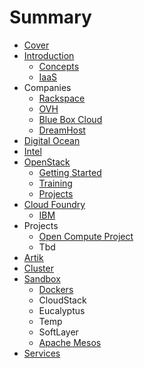 # Summary

* [Cover](README.md)
* [Introduction](documentation/Introduction.md)
   * [Concepts](documentation/Concepts.md)
   * [IaaS](documentation/IaaS.md)
* Companies
   * [Rackspace](documentation/Rackspace.md)
   * [OVH](documentation/Ovh.md)
   * [Blue Box Cloud](documentation/BlueBoxCloud.md)
   * [DreamHost](documentation/DreamHost.md)
* [Digital Ocean](documentation/DigitalOcean.md)
* [Intel](documentation/Intel.md)
* [OpenStack](documentation/OpenStack.md)
   * [Getting Started](documentation/OpenStackGettingStarted.md)
   * [Training](documentation/OpenStackTraining.md)
   * [Projects](documentation/OpenStackProjects.md)
* [Cloud Foundry](documentation/CloudFoundry.md)
   * [IBM](documentation/Ibm.md)
* Projects
   * [Open Compute Project](documentation/OpenComputeProject.md)
   * Tbd
* [Artik](documentation/Artik.md)
* [Cluster](documentation/Cluster.md)
* [Sandbox](documentation/Sandbox.md)
   * [Dockers](documentation/Docker.md)
   * CloudStack
   * Eucalyptus
   * Temp
   * SoftLayer
   * [Apache Mesos](documentation/ApacheMesos.md)
* [Services](documentation/Services.md)

